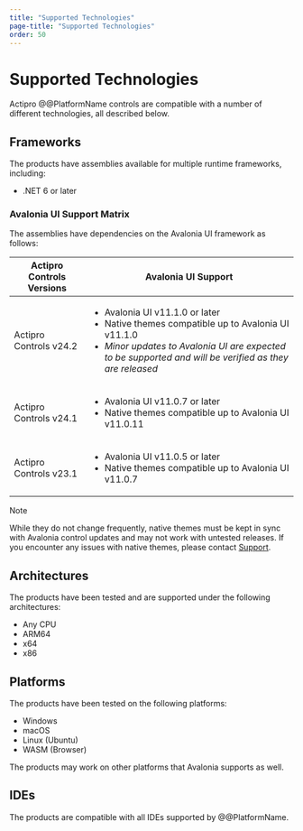 ```yaml
---
title: "Supported Technologies"
page-title: "Supported Technologies"
order: 50
---
```

# Supported Technologies

Actipro @@PlatformName controls are compatible with a number of different technologies, all described below.

## Frameworks

The products have assemblies available for multiple runtime frameworks, including:

- .NET 6 or later

### Avalonia UI Support Matrix

The assemblies have dependencies on the Avalonia UI framework as follows:

<table>
<thead>

<tr>
<th>Actipro Controls Versions</th>
<th>Avalonia UI Support</th>
</tr>

</thead>
<tbody>

<tr>
<td>Actipro Controls v24.2</td>
<td>

- Avalonia UI v11.1.0 or later
- Native themes compatible up to Avalonia UI v11.1.0
- *Minor updates to Avalonia UI are expected to be supported and will be verified as they are released*

</td>
</tr>

<tr>
<td>Actipro Controls v24.1</td>
<td>

- Avalonia UI v11.0.7 or later
- Native themes compatible up to Avalonia UI v11.0.11

</td>
</tr>

<tr>
<td>Actipro Controls v23.1</td>
<td>

- Avalonia UI v11.0.5 or later
- Native themes compatible up to Avalonia UI v11.0.7

</td>
</tr>

</tbody>
</table>

> [!NOTE]
> While they do not change frequently, native themes must be kept in sync with Avalonia control updates and may not work with untested releases. If you encounter any issues with native themes, please contact [Support](support.md).

## Architectures

The products have been tested and are supported under the following architectures:

- Any CPU
- ARM64
- x64
- x86

## Platforms

The products have been tested on the following platforms:

- Windows
- macOS
- Linux (Ubuntu)
- WASM (Browser)

The products may work on other platforms that Avalonia supports as well.

## IDEs

The products are compatible with all IDEs supported by @@PlatformName.
